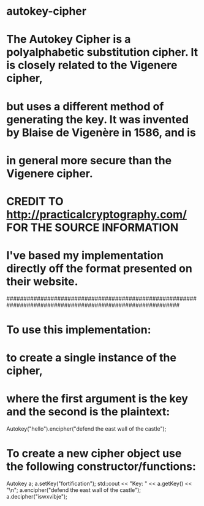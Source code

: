 # autokey-cipher
#
# The Autokey Cipher is a polyalphabetic substitution cipher. It is closely related to the Vigenere cipher, 
# but uses a different method of generating the key. It was invented by Blaise de Vigenère in 1586, and is 
# in general more secure than the Vigenere cipher.
# CREDIT TO http://practicalcryptography.com/ FOR THE SOURCE INFORMATION
#
# I've based my implementation directly off the format presented on their website.
###########################################################################################################
# To use this implementation:
#
# to create a single instance of the cipher, 
# where the first argument is the key and the second is the plaintext:

Autokey("hello").encipher("defend the east wall of the castle");

# To create a new cipher object use the following constructor/functions:

Autokey a;
a.setKey("fortification");
std::cout << "Key: " << a.getKey() << "\n";
a.encipher("defend the east wall of the castle");
a.decipher("iswxvibje");
